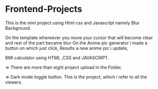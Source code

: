 # Frontend-Projects
This is the mini project using Html css and Javascript namely Blur Background.

On the template whereever you move your cursor that will become clear and rest of the part became blur
On the Anime pic generator i made a button on which just click, Results a new anime pic i update,

BMI calculator using HTML ,CSS and JAVASCRIPT.

=> There are more than eight project upload in the Folder.

=> Dark mode toggle button.
This is the project, which i refer to all the viewers.
